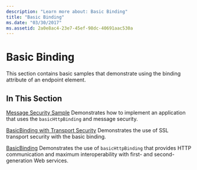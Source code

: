 ```yaml
---
description: "Learn more about: Basic Binding"
title: "Basic Binding"
ms.date: "03/30/2017"
ms.assetid: 2a0e8ac4-23e7-45ef-98dc-40691aac530a
---
```

# Basic Binding

This section contains basic samples that demonstrate using the binding attribute of an endpoint element.

## In This Section

 [Message Security Sample](message-security-sample.md)
Demonstrates how to implement an application that uses the `basicHttpBinding` and message security.

 [BasicBinding with Transport Security](basicbinding-with-transport-security.md)
Demonstrates the use of SSL transport security with the basic binding.

 [BasicBinding](basicbinding.md)
Demonstrates the use of `basicHttpBinding` that provides HTTP communication and maximum interoperability with first- and second-generation Web services.
